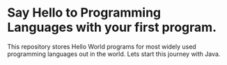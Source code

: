 # Say Hello to Programming Languages with your first program.
This repository stores Hello World programs for most widely used programming languages out in the world.
Lets start this journey with Java. 

